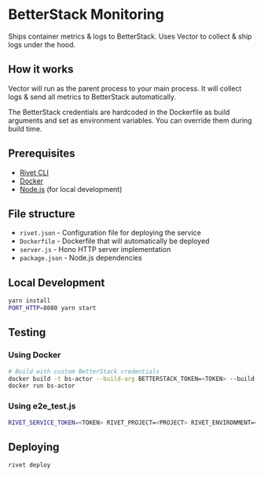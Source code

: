 # BetterStack Monitoring

Ships container metrics & logs to BetterStack. Uses Vector to collect & ship logs under the hood.

## How it works

Vector will run as the parent process to your main process. It will collect logs & send all metrics to BetterStack automatically.

The BetterStack credentials are hardcoded in the Dockerfile as build arguments and set as environment variables. You can override them during build time.

## Prerequisites

- [Rivet CLI](https://rivet.gg/docs/setup)
- [Docker](https://docs.docker.com/desktop/)
- [Node.js](https://nodejs.org/) (for local development)

## File structure

- `rivet.json` - Configuration file for deploying the service
- `Dockerfile` - Dockerfile that will automatically be deployed
- `server.js` - Hono HTTP server implementation
- `package.json` - Node.js dependencies

## Local Development

```sh
yarn install
PORT_HTTP=8080 yarn start
```

## Testing

### Using Docker

```sh
# Build with custom BetterStack credentials
docker build -t bs-actor --build-arg BETTERSTACK_TOKEN=<TOKEN> --build-arg BETTERSTACK_HOST=<HOST> .
docker run bs-actor
```

### Using e2e_test.js

```sh
RIVET_SERVICE_TOKEN=<TOKEN> RIVET_PROJECT=<PROJECT> RIVET_ENVIRONMENT=<ENV> yarn test
```

## Deploying

```sh
rivet deploy
```


